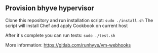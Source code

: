 ## Provision bhyve hypervisor

Clone this repository and run installation script:
`sudo ./install.sh`
The script will install Chef and apply Cookbook on current host

After it's complete you can run tests:
`sudo ./test.sh`

More information: https://gitlab.com/runhyve/vm-webhooks
